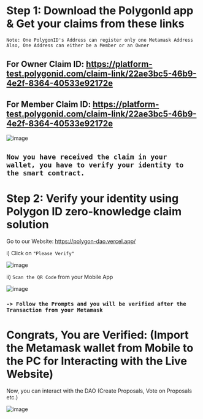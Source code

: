# Step 1: Download the PolygonId app & Get your claims from these links

` Note: One PolygonID's Address can register only one Metamask Address
Also, One Address can either be a Member or an Owner `

## For Owner Claim ID: https://platform-test.polygonid.com/claim-link/22ae3bc5-46b9-4e2f-8364-40533e92172e

## For Member Claim ID: https://platform-test.polygonid.com/claim-link/22ae3bc5-46b9-4e2f-8364-40533e92172e

![image](https://user-images.githubusercontent.com/69587947/208851658-a87b5806-b925-469f-b841-dd2f08af8307.png)

## `Now you have received the claim in your wallet, you have to verify your identity to the smart contract.`

# Step 2: Verify your identity using Polygon ID zero-knowledge claim solution

Go to our Website: https://polygon-dao.vercel.app/

i) Click on `"Please Verify"`

![image](https://user-images.githubusercontent.com/69587947/208848622-b9c881f0-1acd-455e-ae51-a949a778b781.png)

ii) `Scan the QR Code` from your Mobile App

![image](https://user-images.githubusercontent.com/69587947/208848368-f5a6094e-b860-4f6f-9fed-05733a55347d.png)

### `-> Follow the Prompts and you will be verified after the Transaction from your Metamask`

# Congrats, You are Verified: (Import the Metamask wallet from Mobile to the PC for Interacting with the Live Website)

Now, you can interact with the DAO (Create Proposals, Vote on Proposals etc.)

![image](https://user-images.githubusercontent.com/69587947/208853099-7095d9bc-94e3-425a-9cb3-a335cb3579c5.png)
